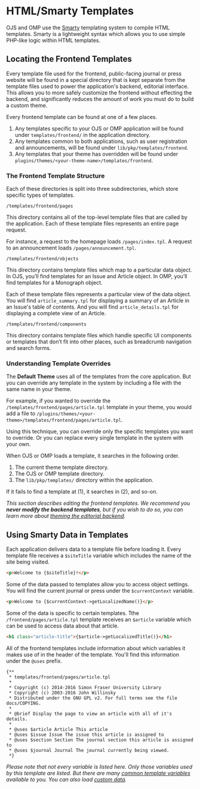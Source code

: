 # HTML/Smarty Templates

OJS and OMP use the [Smarty](http://www.smarty.net/) templating system to compile HTML templates. Smarty is a lightweight syntax which allows you to use simple PHP-like logic within HTML templates.

## Locating the Frontend Templates

Every template file used for the frontend, public-facing journal or press website will be found in a special directory that is kept separate from the template files used to power the application's backend, editorial interface. This allows you to more safely customize the frontend without effecting the backend, and significantly reduces the amount of work you must do to build a custom theme.

Every frontend template can be found at one of a few places.

1. Any templates specific to your OJS or OMP application will be found under `templates/frontend/` in the application directory.
2. Any templates common to both applications, such as user registration and announcements, will be found under `lib/pkp/templates/frontend`.
3. Any templates that your theme has overridden will be found under `plugins/themes/<your-theme-name>/templates/frontend`.


### The Frontend Template Structure
Each of these directories is split into three subdirectories, which store specific types of templates.

`/templates/frontend/pages`

This directory contains all of the top-level template files that are called by the application. Each of these template files represents an entire page request.

For instance, a request to the homepage loads `/pages/index.tpl`. A request to an announcement loads `/pages/announcement.tpl`.

`/templates/frontend/objects`

This directory contains template files which map to a particular data object. In OJS, you’ll find templates for an Issue and Article object. In OMP, you’ll find templates for a Monograph object.

Each of these template files represents a particular view of the data object. You will find `article_summary.tpl` for displaying a summary of an Article in an Issue's table of contents. And you will find `article_details.tpl` for displaying a complete view of an Article.

`/templates/frontend/components`

This directory contains template files which handle specific UI components or templates that don’t fit into other places, such as breadcrumb navigation and search forms.

### Understanding Template Overrides

The **Default Theme** uses all of the templates from the core application. But you can override any template in the system by including a file with the same name in your theme.

For example, if you wanted to override the `/templates/frontend/pages/article.tpl` template in your theme, you would add a file to `/plugins/themes/<your-theme>/templates/frontend/pages/article.tpl`.

Using this technique, you can override only the specific templates you want to override. Or you can replace every single template in the system with your own.

When OJS or OMP loads a template, it searches in the following order.

1. The current theme template directory.
2. The OJS or OMP template directory.
3. The `lib/pkp/templates/` directory within the application.

If it fails to find a template at (1), it searches in (2), and so-on.

*This section describes editing the frontend templates. We recommend you **never modify the backend templates**, but if you wish to do so, you can learn more about [theming the editorial backend](theme-backend.md).*

## Using Smarty Data in Templates

Each application delivers data to a template file before loading it. Every template file receives a `$siteTitle` variable which includes the name of the site being visited.

```html
<p>Welcome to {$siteTitle}!</p>
```

Some of the data passed to templates allow you to access object settings. You will find the current journal or press under the `$currentContext` variable.

```html
<p>Welcome to {$currentContext->getLocalizedName()}</p>
```

Some of the data is specific to certain templates. Tthe `/frontend/pages/article.tpl` template receives an `$article` variable which can be used to access data about that article.

```html
<h1 class="article-title">{$article->getLocalizedTitle()}</h1>
```

All of the frontend templates include information about which variables it makes use of in the header of the template. You'll find this information under the `@uses` prefix.

```smarty
{**
 * templates/frontend/pages/article.tpl
 *
 * Copyright (c) 2014-2016 Simon Fraser University Library
 * Copyright (c) 2003-2016 John Willinsky
 * Distributed under the GNU GPL v2. For full terms see the file docs/COPYING.
 *
 * @brief Display the page to view an article with all of it's details.
 *
 * @uses $article Article This article
 * @uses $issue Issue The issue this article is assigned to
 * @uses $section Section The journal section this article is assigned to
 * @uses $journal Journal The journal currently being viewed.
 *}
```

*Please note that not every variable is listed here. Only those variables used by this template are listed. But there are many [common template variables](template-variables.md) available to you. You can also load [custom data](examples-advanced.md).*